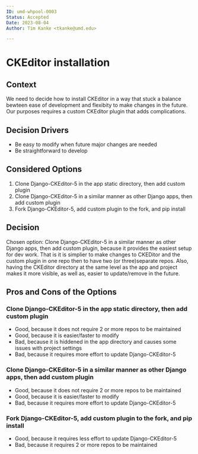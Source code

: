 ```yaml
---
ID: umd-whpool-0003
Status: Accepted
Date: 2023-08-04
Author: Tim Kanke <tkanke@umd.edu>

---
```


# CKEditor installation

## Context

We need to decide how to install CKEditor in a way that stuck a balance bewteen ease of development and flexibity to make changes in the future. Our purposes requires a custom CKEditor plugin that adds complications.

## Decision Drivers

* Be easy to modify when future major changes are needed
* Be straightforward to develop

## Considered Options

1. Clone Django-CKEditor-5 in the app static directory, then add custom plugin
2. Clone Django-CKEditor-5 in a similar manner as other Django apps, then add custom plugin
3. Fork Django-CKEditor-5, add custom plugin to the fork, and pip install

## Decision

Chosen option: Clone Django-CKEditor-5 in a similar manner as other Django apps, then add custom plugin, because it provides the easiest setup for dev work. That is it is simplier to make changes to CKEDitor and the custom plugin in one repo then to have two (or three)separate repos. Also, having the CKEditor directory at the same level as the app and project makes it more visible, as well as, easier to update/remove in the future.

## Pros and Cons of the Options

### Clone Django-CKEditor-5 in the app static directory, then add custom plugin

* Good, because it does not require 2 or more repos to be maintained
* Good, because it is easier/faster to modify
* Bad, because it is hiddened in the app directory and causes some issues with project settings
* Bad, because it requires more effort to update Django-CKEditor-5

### Clone Django-CKEditor-5 in a similar manner as other Django apps, then add custom plugin

* Good, because it does not require 2 or more repos to be maintained
* Good, because it is easier/faster to modify
* Bad, because it requires more effort to update Django-CKEditor-5

### Fork Django-CKEditor-5, add custom plugin to the fork, and pip install

* Good, because it requires less effort to update Django-CKEditor-5
* Bad, because it requires 2 or more repos to be maintained
